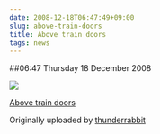 ```yaml
---
date: 2008-12-18T06:47:49+09:00
slug: above-train-doors
title: Above train doors
tags: news
---
```


##06:47 Thursday 18 December 2008





[![](http://farm4.static.flickr.com/3082/3116065897_d76b5827b8.jpg)](http://www.flickr.com/photos/thunderrabbit/3116065897/)
  


[Above train doors](http://www.flickr.com/photos/thunderrabbit/3116065897/)
  

Originally uploaded by [thunderrabbit](http://www.flickr.com/people/thunderrabbit/)





  

